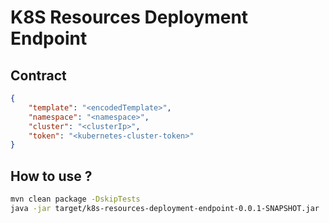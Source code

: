# K8S Resources Deployment Endpoint


## Contract

```json
{
    "template": "<encodedTemplate>",
    "namespace": "<namespace>",
    "cluster": "<clusterIp>",
    "token": "<kubernetes-cluster-token>"
}
```


## How to use ?

```bash
mvn clean package -DskipTests
java -jar target/k8s-resources-deployment-endpoint-0.0.1-SNAPSHOT.jar
```